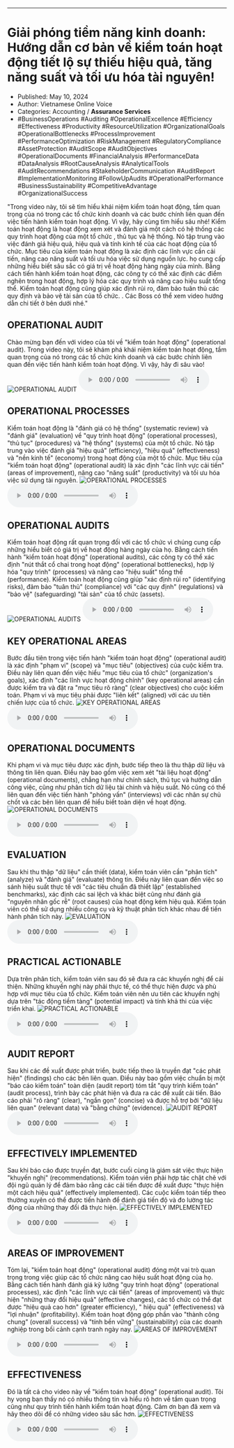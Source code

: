 
---

# Giải phóng tiềm năng kinh doanh: Hướng dẫn cơ bản về kiểm toán hoạt động tiết lộ sự thiếu hiệu quả, tăng năng suất và tối ưu hóa tài nguyên!

- Published: May 10, 2024
- Author: Vietnamese Online Voice
- Categories: Accounting / **Assurance Services**
- #BusinessOperations #Auditing #OperationalExcellence #Efficiency #Effectiveness #Productivity #ResourceUtilization #OrganizationalGoals #OperationalBottlenecks #ProcessImprovement #PerformanceOptimization #RiskManagement #RegulatoryCompliance #AssetProtection #AuditScope #AuditObjectives #OperationalDocuments #FinancialAnalysis #PerformanceData #DataAnalysis #RootCauseAnalysis #AnalyticalTools #AuditRecommendations #StakeholderCommunication #AuditReport #ImplementationMonitoring #FollowUpAudits #OperationalPerformance #BusinessSustainability #CompetitiveAdvantage #OrganizationalSuccess

"Trong video này, tôi sẽ tìm hiểu khái niệm kiểm toán hoạt động, tầm quan trọng của nó trong các tổ chức kinh doanh và các bước chính liên quan đến việc tiến hành kiểm toán hoạt động. Vì vậy, hãy cùng tìm hiểu sâu nhé! Kiểm toán hoạt động là hoạt động xem xét và đánh giá một cách có hệ thống các quy trình hoạt động của một tổ chức , thủ tục và hệ thống. Nó tập trung vào việc đánh giá hiệu quả, hiệu quả và tính kinh tế của các hoạt động của tổ chức. Mục tiêu của kiểm toán hoạt động là xác định các lĩnh vực cần cải tiến, nâng cao năng suất và tối ưu hóa việc sử dụng nguồn lực. họ cung cấp những hiểu biết sâu sắc có giá trị về hoạt động hàng ngày của mình. Bằng cách tiến hành kiểm toán hoạt động, các công ty có thể xác định các điểm nghẽn trong hoạt động, hợp lý hóa các quy trình và nâng cao hiệu suất tổng thể. Kiểm toán hoạt động cũng giúp xác định rủi ro, đảm bảo tuân thủ các quy định và bảo vệ tài sản của tổ chức. . Các Boss có thể xem video hướng dẫn chi tiết ở bên dưới nhé."


## OPERATIONAL AUDIT

Chào mừng bạn đến với video của tôi về "kiểm toán hoạt động" (operational audit). Trong video này, tôi sẽ khám phá khái niệm kiểm toán hoạt động, tầm quan trọng của nó trong các tổ chức kinh doanh và các bước chính liên quan đến việc tiến hành kiểm toán hoạt động. Vì vậy, hãy đi sâu vào!
![OPERATIONAL AUDIT](https://http-archiver-apis-production-80.schnworks.com/storage/images/transitions/2024-05-10/transition-9377669654-Montserrat-Medium-303F9F.jpg)
<audio controls>
    <source src="https://http-archiver-apis-production-80.schnworks.com/storage/storage/audio/file-1030290833.mp3" type="audio/mpeg">
</audio>



## OPERATIONAL PROCESSES

Kiểm toán hoạt động là "đánh giá có hệ thống" (systematic review) và "đánh giá" (evaluation) về "quy trình hoạt động" (operational processes), "thủ tục" (procedures) và "hệ thống" (systems) của một tổ chức. Nó tập trung vào việc đánh giá "hiệu quả" (efficiency), "hiệu quả" (effectiveness) và "nền kinh tế" (economy) trong hoạt động của một tổ chức. Mục tiêu của "kiểm toán hoạt động" (operational audit) là xác định "các lĩnh vực cải tiến" (areas of improvement), nâng cao "năng suất" (productivity) và tối ưu hóa việc sử dụng tài nguyên.
![OPERATIONAL PROCESSES](https://http-archiver-apis-production-80.schnworks.com/storage/images/transitions/2024-05-10/transition--29368453120-Montserrat-ExtraBold-7B1FA2.jpg)
<audio controls>
    <source src="https://http-archiver-apis-production-80.schnworks.com/storage/storage/audio/file-16781466159.mp3" type="audio/mpeg">
</audio>



## OPERATIONAL AUDITS

Kiểm toán hoạt động rất quan trọng đối với các tổ chức vì chúng cung cấp những hiểu biết có giá trị về hoạt động hàng ngày của họ. Bằng cách tiến hành "kiểm toán hoạt động" (operational audits), các công ty có thể xác định "nút thắt cổ chai trong hoạt động" (operational bottlenecks), hợp lý hóa "quy trình" (processes) và nâng cao "hiệu suất" tổng thể (performance). Kiểm toán hoạt động cũng giúp "xác định rủi ro" (identifying risks), đảm bảo "tuân thủ" (compliance) với "các quy định" (regulations) và "bảo vệ" (safeguarding) "tài sản" của tổ chức (assets).
![OPERATIONAL AUDITS](https://http-archiver-apis-production-80.schnworks.com/storage/images/transitions/2024-05-10/transition--3227424913-Montserrat-Thin-4A148C.jpg)
<audio controls>
    <source src="https://http-archiver-apis-production-80.schnworks.com/storage/storage/audio/file-17955775496.mp3" type="audio/mpeg">
</audio>



## KEY OPERATIONAL AREAS

Bước đầu tiên trong việc tiến hành "kiểm toán hoạt động" (operational audit) là xác định "phạm vi" (scope) và "mục tiêu" (objectives) của cuộc kiểm tra. Điều này liên quan đến việc hiểu "mục tiêu của tổ chức" (organization's goals), xác định "các lĩnh vực hoạt động chính" (key operational areas) cần được kiểm tra và đặt ra "mục tiêu rõ ràng" (clear objectives) cho cuộc kiểm toán. Phạm vi và mục tiêu phải được "liên kết" (aligned) với các ưu tiên chiến lược của tổ chức.
![KEY OPERATIONAL AREAS](https://http-archiver-apis-production-80.schnworks.com/storage/images/transitions/2024-05-10/transition--33269917647-Montserrat-Regular-673AB7.jpg)
<audio controls>
    <source src="https://http-archiver-apis-production-80.schnworks.com/storage/storage/audio/file-4158441301.mp3" type="audio/mpeg">
</audio>



## OPERATIONAL DOCUMENTS

Khi phạm vi và mục tiêu được xác định, bước tiếp theo là thu thập dữ liệu và thông tin liên quan. Điều này bao gồm việc xem xét "tài liệu hoạt động" (operational documents), chẳng hạn như chính sách, thủ tục và hướng dẫn công việc, cũng như phân tích dữ liệu tài chính và hiệu suất. Nó cũng có thể liên quan đến việc tiến hành "phỏng vấn" (interviews) với các nhân sự chủ chốt và các bên liên quan để hiểu biết toàn diện về hoạt động.
![OPERATIONAL DOCUMENTS](https://http-archiver-apis-production-80.schnworks.com/storage/images/transitions/2024-05-10/transition-3779889077-Montserrat-Medium-303F9F.jpg)
<audio controls>
    <source src="https://http-archiver-apis-production-80.schnworks.com/storage/storage/audio/file-6572748207.mp3" type="audio/mpeg">
</audio>



## EVALUATION

Sau khi thu thập "dữ liệu" cần thiết (data), kiểm toán viên cần "phân tích" (analyze) và "đánh giá" (evaluate) thông tin. Điều này liên quan đến việc so sánh hiệu suất thực tế với "các tiêu chuẩn đã thiết lập" (established benchmarks), xác định các sai lệch và khác biệt cũng như đánh giá "nguyên nhân gốc rễ" (root causes) của hoạt động kém hiệu quả. Kiểm toán viên có thể sử dụng nhiều công cụ và kỹ thuật phân tích khác nhau để tiến hành phân tích này.
![EVALUATION](https://http-archiver-apis-production-80.schnworks.com/storage/images/transitions/2024-05-10/transition--69314122029-Montserrat-Bold-880E4F.jpg)
<audio controls>
    <source src="https://http-archiver-apis-production-80.schnworks.com/storage/storage/audio/file-17799186611.mp3" type="audio/mpeg">
</audio>



## PRACTICAL ACTIONABLE

Dựa trên phân tích, kiểm toán viên sau đó sẽ đưa ra các khuyến nghị để cải thiện. Những khuyến nghị này phải thực tế, có thể thực hiện được và phù hợp với mục tiêu của tổ chức. Kiểm toán viên nên ưu tiên các khuyến nghị dựa trên "tác động tiềm tàng" (potential impact) và tính khả thi của việc triển khai.
![PRACTICAL ACTIONABLE](https://http-archiver-apis-production-80.schnworks.com/storage/images/transitions/2024-05-10/transition--20200043944-Montserrat-SemiBold-512DA8.jpg)
<audio controls>
    <source src="https://http-archiver-apis-production-80.schnworks.com/storage/storage/audio/file-4531390504.mp3" type="audio/mpeg">
</audio>



## AUDIT REPORT

Sau khi các đề xuất được phát triển, bước tiếp theo là truyền đạt "các phát hiện" (findings) cho các bên liên quan. Điều này bao gồm việc chuẩn bị một "báo cáo kiểm toán" toàn diện (audit report) tóm tắt "quy trình kiểm toán" (audit process), trình bày các phát hiện và đưa ra các đề xuất cải tiến. Báo cáo phải "rõ ràng" (clear), "ngắn gọn" (concise) và được hỗ trợ bởi "dữ liệu liên quan" (relevant data) và "bằng chứng" (evidence).
![AUDIT REPORT](https://http-archiver-apis-production-80.schnworks.com/storage/images/transitions/2024-05-10/transition-13204941091-Montserrat-Regular-512DA8.jpg)
<audio controls>
    <source src="https://http-archiver-apis-production-80.schnworks.com/storage/storage/audio/file-6885931300.mp3" type="audio/mpeg">
</audio>



## EFFECTIVELY IMPLEMENTED

Sau khi báo cáo được truyền đạt, bước cuối cùng là giám sát việc thực hiện "khuyến nghị" (recommendations). Kiểm toán viên phải hợp tác chặt chẽ với đội ngũ quản lý để đảm bảo rằng các cải tiến được đề xuất được "thực hiện một cách hiệu quả" (effectively implemented). Các cuộc kiểm toán tiếp theo thường xuyên có thể được tiến hành để đánh giá tiến độ và đo lường tác động của những thay đổi đã thực hiện.
![EFFECTIVELY IMPLEMENTED](https://http-archiver-apis-production-80.schnworks.com/storage/images/transitions/2024-05-10/transition-12195444168-Montserrat-ExtraBold-673AB7.jpg)
<audio controls>
    <source src="https://http-archiver-apis-production-80.schnworks.com/storage/storage/audio/file-17910105807.mp3" type="audio/mpeg">
</audio>



## AREAS OF IMPROVEMENT

Tóm lại, "kiểm toán hoạt động" (operational audit) đóng một vai trò quan trọng trong việc giúp các tổ chức nâng cao hiệu suất hoạt động của họ. Bằng cách tiến hành đánh giá kỹ lưỡng "quy trình hoạt động" (operational processes), xác định "các lĩnh vực cải tiến" (areas of improvement) và thực hiện "những thay đổi hiệu quả" (effective changes), các tổ chức có thể đạt được "hiệu quả cao hơn" (greater efficiency), " hiệu quả" (effectiveness) và "lợi nhuận" (profitability). Kiểm toán hoạt động góp phần vào "thành công chung" (overall success) và "tính bền vững" (sustainability) của các doanh nghiệp trong bối cảnh cạnh tranh ngày nay.
![AREAS OF IMPROVEMENT](https://http-archiver-apis-production-80.schnworks.com/storage/images/transitions/2024-05-10/transition--61522836902-Montserrat-Regular-512DA8.jpg)
<audio controls>
    <source src="https://http-archiver-apis-production-80.schnworks.com/storage/storage/audio/file-10334854132.mp3" type="audio/mpeg">
</audio>



## EFFECTIVENESS

Đó là tất cả cho video này về "kiểm toán hoạt động" (operational audit). Tôi hy vọng bạn thấy nó có nhiều thông tin và hiểu rõ hơn về tầm quan trọng cũng như quy trình tiến hành kiểm toán hoạt động. Cảm ơn bạn đã xem và hãy theo dõi để có những video sâu sắc hơn.
![EFFECTIVENESS](https://http-archiver-apis-production-80.schnworks.com/storage/images/transitions/2024-05-10/transition--10883525897-Montserrat-SemiBold-673AB7.jpg)
<audio controls>
    <source src="https://http-archiver-apis-production-80.schnworks.com/storage/storage/audio/file-3241339210.mp3" type="audio/mpeg">
</audio>

